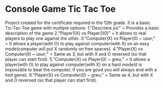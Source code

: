 # Console Game Tic Tac Toe
  Project created for the certificate required in the 12th grade.
  It is a basic Tic-Tac-Toe game with multiple options:
  1."Descriere joc" = Provides a basic description of the game
  2."Player1(X) vs Player2(0)" = It allows to real players to play one against the other.
  3."Computer(X) vs Player(0) ~ usor;" = It allows a player(with O) to play against computer(with X) on an easy mode(computer will put X randomly on free spaces).
  4."Player(X) vs Computer(0) ~ usor;" = Same as 3, but with X and O reversed (so that player can start first).
  5."Computer(X) vs Player(0) ~ greu;" = It allows a player(with O) to play against computer(with X) on a hard mode(it is impossible to beat the computer, if you are good you will always end with a tied game).
  6."Player(X) vs Computer(0) ~ greu;" = Same as 4, but with X and O reversed (so that player can start first).
